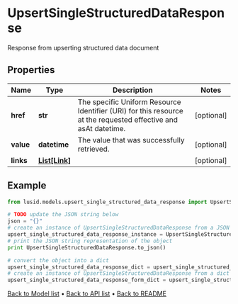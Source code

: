 # UpsertSingleStructuredDataResponse

Response from upserting structured data document

## Properties
Name | Type | Description | Notes
------------ | ------------- | ------------- | -------------
**href** | **str** | The specific Uniform Resource Identifier (URI) for this resource at the requested effective and asAt datetime. | [optional] 
**value** | **datetime** | The value that was successfully retrieved. | [optional] 
**links** | [**List[Link]**](Link.md) |  | [optional] 

## Example

```python
from lusid.models.upsert_single_structured_data_response import UpsertSingleStructuredDataResponse

# TODO update the JSON string below
json = "{}"
# create an instance of UpsertSingleStructuredDataResponse from a JSON string
upsert_single_structured_data_response_instance = UpsertSingleStructuredDataResponse.from_json(json)
# print the JSON string representation of the object
print UpsertSingleStructuredDataResponse.to_json()

# convert the object into a dict
upsert_single_structured_data_response_dict = upsert_single_structured_data_response_instance.to_dict()
# create an instance of UpsertSingleStructuredDataResponse from a dict
upsert_single_structured_data_response_form_dict = upsert_single_structured_data_response.from_dict(upsert_single_structured_data_response_dict)
```
[Back to Model list](../README.md#documentation-for-models) &#8226; [Back to API list](../README.md#documentation-for-api-endpoints) &#8226; [Back to README](../README.md)


